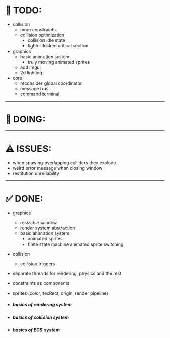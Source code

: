 # 🎯 TODO:

- collision
    - more constraints
    - collision optimization
        - collision idle state
        - tighter locked critical section
- graphics
    - basic animation system
        - truly moving animated sprites
    - add imgui
    - 2d lighting
- core
    - reconsider global coordinator
    - message bus
    - command terminal


---

# 📌 DOING:

---

# ⚠️ ISSUES:
- when spawing overlapping colliders they explode
- weird error message when closing window
- restitution unreliability
---

# ✅ DONE:

- graphics
    - resizable window
    - render system abstraction
    - basic animation system
        - animated sprites
        - finite state machine animated sprite switching
- collision
    - collision triggers
- separate threads for rendering, physics and the rest
- constraints as components
- sprites (color, texRect, origin, render pipeline)

- ##### basics of rendering system
- ##### basics of collision system
- ##### basics of ECS system
